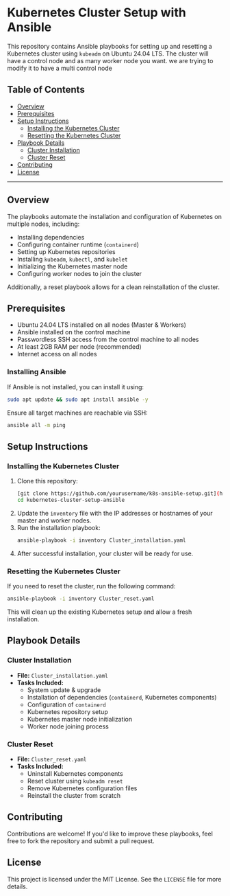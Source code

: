 # Kubernetes Cluster Setup with Ansible

This repository contains Ansible playbooks for setting up and resetting a Kubernetes cluster using `kubeadm` on Ubuntu 24.04 LTS. The cluster will have a control node and as many worker node you want. we are trying to modify it to have a multi control node 

## Table of Contents
- [Overview](#overview)
- [Prerequisites](#prerequisites)
- [Setup Instructions](#setup-instructions)
  - [Installing the Kubernetes Cluster](#installing-the-kubernetes-cluster)
  - [Resetting the Kubernetes Cluster](#resetting-the-kubernetes-cluster)
- [Playbook Details](#playbook-details)
  - [Cluster Installation](#cluster-installation)
  - [Cluster Reset](#cluster-reset)
- [Contributing](#contributing)
- [License](#license)

---

## Overview

The playbooks automate the installation and configuration of Kubernetes on multiple nodes, including:
- Installing dependencies
- Configuring container runtime (`containerd`)
- Setting up Kubernetes repositories
- Installing `kubeadm`, `kubectl`, and `kubelet`
- Initializing the Kubernetes master node
- Configuring worker nodes to join the cluster

Additionally, a reset playbook allows for a clean reinstallation of the cluster.

## Prerequisites

- Ubuntu 24.04 LTS installed on all nodes (Master & Workers)
- Ansible installed on the control machine
- Passwordless SSH access from the control machine to all nodes
- At least 2GB RAM per node (recommended)
- Internet access on all nodes

### Installing Ansible
If Ansible is not installed, you can install it using:
```sh
sudo apt update && sudo apt install ansible -y
```

Ensure all target machines are reachable via SSH:
```sh
ansible all -m ping
```

## Setup Instructions

### Installing the Kubernetes Cluster
1. Clone this repository:
    ```sh
    [git clone https://github.com/yourusername/k8s-ansible-setup.git](https://github.com/mirecloud/kubernetes-cluster-setup-ansible.git)
    cd kubernetes-cluster-setup-ansible
    ```
2. Update the `inventory` file with the IP addresses or hostnames of your master and worker nodes.
3. Run the installation playbook:
    ```sh
    ansible-playbook -i inventory Cluster_installation.yaml
    ```
4. After successful installation, your cluster will be ready for use.

### Resetting the Kubernetes Cluster
If you need to reset the cluster, run the following command:
```sh
ansible-playbook -i inventory Cluster_reset.yaml
```
This will clean up the existing Kubernetes setup and allow a fresh installation.

## Playbook Details

### Cluster Installation
- **File:** `Cluster_installation.yaml`
- **Tasks Included:**
  - System update & upgrade
  - Installation of dependencies (`containerd`, Kubernetes components)
  - Configuration of `containerd`
  - Kubernetes repository setup
  - Kubernetes master node initialization
  - Worker node joining process

### Cluster Reset
- **File:** `Cluster_reset.yaml`
- **Tasks Included:**
  - Uninstall Kubernetes components
  - Reset cluster using `kubeadm reset`
  - Remove Kubernetes configuration files
  - Reinstall the cluster from scratch

## Contributing

Contributions are welcome! If you'd like to improve these playbooks, feel free to fork the repository and submit a pull request.

## License

This project is licensed under the MIT License. See the `LICENSE` file for more details.

